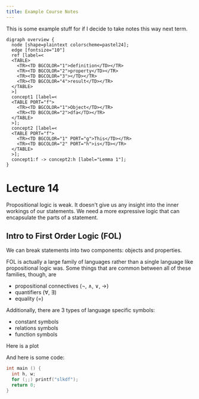 ```yaml
---
title: Example Course Notes
---
```


This is some example stuff for if I decide to take notes this way next term.

```{.graphviz}
digraph overview {
  node [shape=plaintext colorscheme=pastel24];
  edge [fontsize="10"]
  ref [label=<
  <TABLE>
    <TR><TD BGCOLOR="1">definition</TD></TR>
    <TR><TD BGCOLOR="2">property</TD></TR>
    <TR><TD BGCOLOR="3"></TD></TR>
    <TR><TD BGCOLOR="4">result</TD></TR>
  </TABLE>
  >]
  concept1 [label=<
  <TABLE PORT="f">
    <TR><TD BGCOLOR="1">Object</TD></TR>
    <TR><TD BGCOLOR="2">dfa</TD></TR>
  </TABLE>
  >];
  concept2 [label=<
  <TABLE PORT="f">
    <TR><TD BGCOLOR="1" PORT="g">This</TD></TR>
    <TR><TD BGCOLOR="2" PORT="h">is</TD></TR>
  </TABLE>
  >];
  concept1:f -> concept2:h [label="Lemma 1"];
}
```

# Lecture 14

Propositional logic is weak. It doesn't give us any insight into the inner workings of our statements.
We need a more expressive logic that can encapsulate the parts of a statement.

## Intro to First Order Logic (FOL)

We can break statements into two components: objects and properties.

FOL is actually a large family of languages rather than a single language like propositional logic was.
Some things that are common between all of these families, though, are

- propositional connectives ($\neg$, $\land$, $\lor$, $\rightarrow$)
- quantifiers ($\forall$, $\exists$)
- equality ($=$)

Additionally, there are 3 types of language specific symbols:

- constant symbols
- relations symbols
- function symbols

Here is a plot

And here is some code:

```{.c .numberLines startFrom="100"}
int main () {
  int h, w;
  for (;;) printf("slkdf");
  return 0;
}
```

